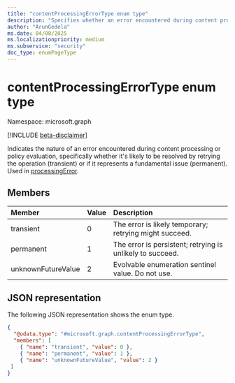 ```yaml
---
title: "contentProcessingErrorType enum type"
description: "Specifies whether an error encountered during content processing is transient or permanent."
author: "ArunGedela"
ms.date: 04/08/2025
ms.localizationpriority: medium
ms.subservice: "security"
doc_type: enumPageType
---
```


# contentProcessingErrorType enum type

Namespace: microsoft.graph

[!INCLUDE [beta-disclaimer](../../includes/beta-disclaimer.md)]

Indicates the nature of an error encountered during content processing or policy evaluation, specifically whether it's likely to be resolved by retrying the operation (transient) or if it represents a fundamental issue (permanent). Used in [processingError](../resources/processingerror.md).

## Members

| Member             | Value | Description                                                |
| :----------------- | :---- | :--------------------------------------------------------- |
| transient          | 0     | The error is likely temporary; retrying might succeed.     |
| permanent          | 1     | The error is persistent; retrying is unlikely to succeed. |
| unknownFutureValue | 2     | Evolvable enumeration sentinel value. Do not use.          |

## JSON representation

The following JSON representation shows the enum type.
<!-- {
  "blockType": "resource",
  "@odata.type": "microsoft.graph.contentProcessingErrorType"
}-->
``` json
{
  "@odata.type": "#microsoft.graph.contentProcessingErrorType",
  "members": [
    { "name": "transient", "value": 0 },
    { "name": "permanent", "value": 1 },
    { "name": "unknownFutureValue", "value": 2 }
 ]
}
```
